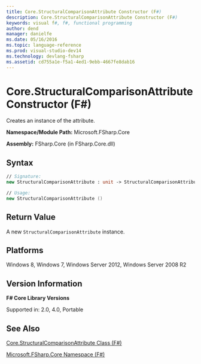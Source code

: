 ```yaml
---
title: Core.StructuralComparisonAttribute Constructor (F#)
description: Core.StructuralComparisonAttribute Constructor (F#)
keywords: visual f#, f#, functional programming
author: dend
manager: danielfe
ms.date: 05/16/2016
ms.topic: language-reference
ms.prod: visual-studio-dev14
ms.technology: devlang-fsharp
ms.assetid: cd755a1e-f5a1-4ed1-9ebb-4667fe8dab16 
---
```


# Core.StructuralComparisonAttribute Constructor (F#)

Creates an instance of the attribute.

**Namespace/Module Path:** Microsoft.FSharp.Core

**Assembly:** FSharp.Core (in FSharp.Core.dll)


## Syntax

```fsharp
// Signature:
new StructuralComparisonAttribute : unit -> StructuralComparisonAttribute

// Usage:
new StructuralComparisonAttribute ()
```

## Return Value

A new `StructuralComparisonAttribute` instance.

## Platforms
Windows 8, Windows 7, Windows Server 2012, Windows Server 2008 R2


## Version Information
**F# Core Library Versions**

Supported in: 2.0, 4.0, Portable

## See Also
[Core.StructuralComparisonAttribute Class &#40;F&#35;&#41;](Core.StructuralComparisonAttribute-Class-%5BFSharp%5D.md)

[Microsoft.FSharp.Core Namespace &#40;F&#35;&#41;](Microsoft.FSharp.Core-Namespace-%5BFSharp%5D.md)